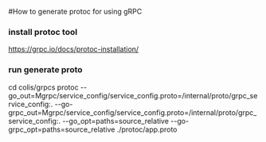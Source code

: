 #How to generate protoc for using gRPC
### install protoc tool
https://grpc.io/docs/protoc-installation/

### run generate proto
cd colis/grpcs
protoc --go_out=Mgrpc/service_config/service_config.proto=/internal/proto/grpc_service_config:.   --go-grpc_out=Mgrpc/service_config/service_config.proto=/internal/proto/grpc_service_config:.   --go_opt=paths=source_relative   --go-grpc_opt=paths=source_relative ./protoc/app.proto 